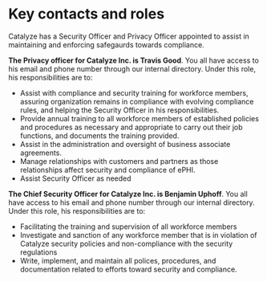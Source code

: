 # Key contacts and roles

Catalyze has a Security Officer and Privacy Officer appointed to assist in maintaining and enforcing safegaurds towards compliance.

**The Privacy officer for Catalyze Inc. is Travis Good**. You all have access to his email and phone number through our internal directory. Under this role, his responsibilities are to:

- Assist with compliance and security training for workforce members, assuring organization remains in compliance with evolving compliance rules, and helping the Security Officer in his responsibilities.
- Provide annual training to all workforce members of established policies and procedures as necessary and appropriate to carry out their job functions, and documents the training provided.
- Assist in the administration and oversight of business associate agreements.
- Manage relationships with customers and partners as those relationships affect security and compliance of ePHI.
- Assist Security Officer as needed

**The Chief Security Officer for Catalyze Inc. is Benjamin Uphoff**. You all have access to his email and phone number through our internal directory. Under this role, his responsibilities are to:

- Facilitating the training and supervision of all workforce members
- Investigate and sanction of any workforce member that is in violation of Catalyze security policies and non-compliance with the security regulations
- Write, implement, and maintain all polices, procedures, and documentation related to efforts toward security and compliance.

